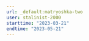 ```yaml
---
url: _default:matryoshka-two
user: stalinist-2000
starttime: "2023-03-21"
endtime: "2023-05-21"
---
```

<reserve />